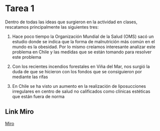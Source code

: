 # Tarea 1
Dentro de todas las ideas que surgieron en la actividad en clases, rescatamos principalmente las siguientes tres:

1. Hace poco tiempo la Organización Mundial de la Salud (OMS) sacó un estudio donde se indica que la forma de malnutrición más común en el mundo es la obesidad. Por lo mismo creíamos interesante analizar este problema en Chile y las medidas que se están tomando para resolver este problema

2. Con los recientes incendios forestales en Viña del Mar, nos surgió la duda de que se hicieron con los fondos que se consiguieron por mediante las rifas

3. En Chile se ha visto un aumento en la realización de liposucciones irregulares en centro de salud no calificados como clínicas estéticas que están fuera de norma

## Link Miro

[Miro](https://miro.com/welcomeonboard/YVFia1ZIZ0g1aVE5Um5PUXZDSWJOa3VxMTlPbkFGbzRpY3FwSjdoNlh1d0hpYjNndHU4ekRMd3hCRW1uQjBocnwzNDU4NzY0NTgxNjc2NjU0MTEzfDI=?share_link_id=144080816840)